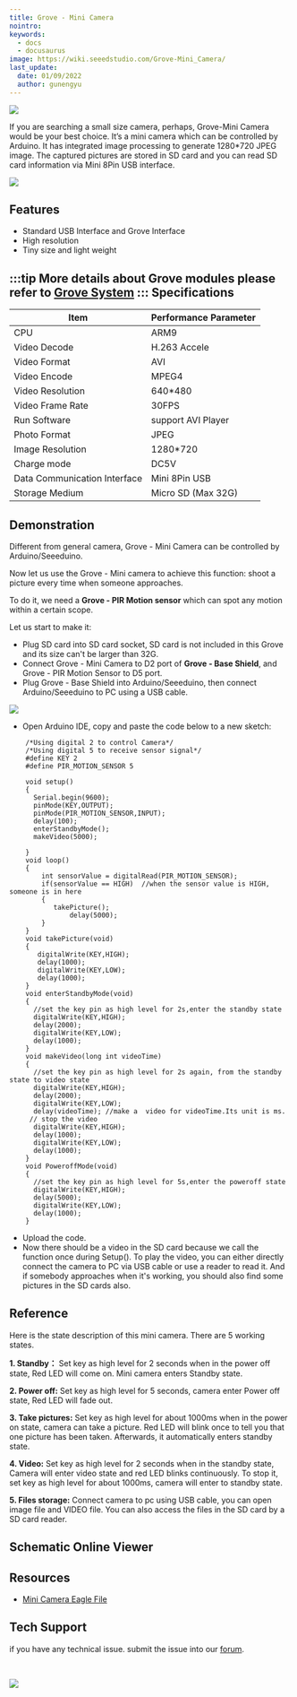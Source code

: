```yaml
---
title: Grove - Mini Camera
nointro:
keywords:
  - docs
  - docusaurus
image: https://wiki.seeedstudio.com/Grove-Mini_Camera/
last_update:
  date: 01/09/2022
  author: gunengyu
---
```


![](https://files.seeedstudio.com/wiki/Grove-Mini_Camera/img/Grove_camera.jpg)

If you are searching a small size camera, perhaps, Grove-Mini Camera would be your best choice. It’s a mini camera which can be controlled by Arduino. It has integrated image processing to generate 1280\*720 JPEG image. The captured pictures are stored in SD card and you can read SD card information via Mini 8Pin USB interface.

[![](https://files.seeedstudio.com/wiki/common/Get_One_Now_Banner.png)](https://www.seeedstudio.com/Grove-Mini-Camera-p-1578.html)

Features
-------

- Standard USB Interface and Grove Interface
- High resolution
- Tiny size and light weight

:::tip
    More details about Grove modules please refer to [Grove System](https://wiki.seeedstudio.com/Grove_System/)
:::
Specifications
-------------

| Item                         | Performance Parameter |
|------------------------------|-----------------------|
| CPU                          | ARM9                  |
| Video Decode                 | H.263 Accele          |
| Video Format                 | AVI                   |
| Video Encode                 | MPEG4                 |
| Video Resolution             | 640\*480              |
| Video Frame Rate             | 30FPS                 |
| Run Software                 | support AVI Player    |
| Photo Format                 | JPEG                  |
| Image Resolution             | 1280\*720             |
| Charge mode                  | DC5V                  |
| Data Communication Interface | Mini 8Pin USB         |
| Storage Medium               | Micro SD (Max 32G)    |

Demonstration
-------------

Different from general camera, Grove - Mini Camera can be controlled by Arduino/Seeeduino.

Now let us use the Grove - Mini camera to achieve this function: shoot a picture every time when someone approaches.

To do it, we need a **Grove - PIR Motion sensor** which can spot any motion within a certain scope.

Let us start to make it:

- Plug SD card into SD card socket, SD card is not included in this Grove and its size can't be larger than 32G.
- Connect Grove - Mini Camera to D2 port of **Grove - Base Shield**, and Grove - PIR Motion Sensor to D5 port.
- Plug Grove - Base Shield into Arduino/Seeeduino, then connect Arduino/Seeeduino to PC using a USB cable.

![](https://files.seeedstudio.com/wiki/Grove-Mini_Camera/img/Connecting_Picture.JPG)

- Open Arduino IDE, copy and paste the code below to a new sketch:

```
    /*Using digital 2 to control Camera*/
    /*Using digital 5 to receive sensor signal*/
    #define KEY 2
    #define PIR_MOTION_SENSOR 5  
     
    void setup()
    { 
      Serial.begin(9600);
      pinMode(KEY,OUTPUT);
      pinMode(PIR_MOTION_SENSOR,INPUT);
      delay(100);
      enterStandbyMode();
      makeVideo(5000);

    }
    void loop()
    {
        int sensorValue = digitalRead(PIR_MOTION_SENSOR);
        if(sensorValue == HIGH)  //when the sensor value is HIGH, someone is in here
        {
           takePicture();
               delay(5000);      
        }
    }
    void takePicture(void)
    {
       digitalWrite(KEY,HIGH);
       delay(1000);
       digitalWrite(KEY,LOW);
       delay(1000);
    }
    void enterStandbyMode(void)
    {
      //set the key pin as high level for 2s,enter the standby state  
      digitalWrite(KEY,HIGH);
      delay(2000);
      digitalWrite(KEY,LOW);
      delay(1000); 
    }
    void makeVideo(long int videoTime)
    {
      //set the key pin as high level for 2s again, from the standby state to video state
      digitalWrite(KEY,HIGH);
      delay(2000);
      digitalWrite(KEY,LOW);
      delay(videoTime); //make a  video for videoTime.Its unit is ms.  
     // stop the video
      digitalWrite(KEY,HIGH);
      delay(1000);
      digitalWrite(KEY,LOW);
      delay(1000);
    }
    void PoweroffMode(void)
    {
      //set the key pin as high level for 5s,enter the poweroff state  
      digitalWrite(KEY,HIGH);
      delay(5000);
      digitalWrite(KEY,LOW);
      delay(1000); 
    }
```

- Upload the code.
- Now there should be a video in the SD card because we call the function once during Setup(). To play the video, you can either directly connect the camera to PC via USB cable or use a reader to read it. And if somebody approaches when it's working, you should also find some pictures in the SD cards also.

Reference
---------

Here is the state description of this mini camera. There are 5 working states.

**1. Standby：** Set key as high level for 2 seconds when in the power off state, Red LED will come on. Mini camera enters Standby state.

**2. Power off:** Set key as high level for 5 seconds, camera enter Power off state, Red LED will fade out.

**3. Take pictures:** Set key as high level for about 1000ms when in the power on state, camera can take a picture. Red LED will blink once to tell you that one picture has been taken. Afterwards, it automatically enters standby state.

**4. Video:** Set key as high level for 2 seconds when in the standby state, Camera will enter video state and red LED blinks continuously. To stop it, set key as high level for about 1000ms, camera will enter to standby state.

**5. Files storage:** Connect camera to pc using USB cable, you can open image file and VIDEO file. You can also access the files in the SD card by a SD card reader.

## Schematic Online Viewer

<div className="altium-ecad-viewer" data-project-src="https://files.seeedstudio.com/wiki/Grove-Mini_Camera/res/Mini_Camera_Eagle_File.zip" style={{borderRadius: '0px 0px 4px 4px', height: 500, borderStyle: 'solid', borderWidth: 1, borderColor: 'rgb(241, 241, 241)', overflow: 'hidden', maxWidth: 1280, maxHeight: 700, boxSizing: 'border-box'}}>
</div>

Resources
---------

- [Mini Camera Eagle File](https://files.seeedstudio.com/wiki/Grove-Mini_Camera/res/Mini_Camera_Eagle_File.zip)

<!-- This Markdown file was created from https://www.seeedstudio.com/wiki/Grove_-_Mini_Camera -->

## Tech Support

 if you have any technical issue.  submit the issue into our [forum](http://forum.seeedstudio.com/).

<div>
  <br /><p style={{textAlign: 'center'}}><a href="https://www.seeedstudio.com/act-4.html?utm_source=wiki&utm_medium=wikibanner&utm_campaign=newproducts" target="_blank"><img src="https://files.seeedstudio.com/wiki/Wiki_Banner/new_product.jpg" /></a></p>
</div>
